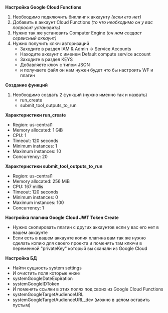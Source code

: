 <b>Настройка Google Cloud Functions</b>

1) Необходимо подключить биллинг к аккаунту <i>(если его нет)</i>
2) Добавить в аккаунт Cloud Functions <i>(то что необходимо он у вас попросит установить)</i>
3) Нужно так же установить Computer Engine <i>(он нам создаст сервисный аккаунт)</i>
4) Нужно получить ключ авторизаций
   - Заходите в раздел IAM & Admin -> Service Accounts
   - Находите аккаунт с именем Default compute service account
   - Заходите в раздел KEYS
   - Добавляете ключ с типом JSON
   - и получаете файл он нам нужен будет что бы настроить WF и плагин

<b>Создание функций</b>
1) Необходимо создать 2 функций (нужно именно так и назвать)
   - run_create
   - submit_tool_outputs_to_run

<b>Характеристики run_create</b>
- Region: us-central1
- Memory allocated: 1 GiB
- CPU: 1
- Timeout: 120 seconds
- Minimum instances: 1
- Maximum instances: 10
- Concurrency: 20

<b>Характеристики  submit_tool_outputs_to_run</b>
- Region: us-central1
- Memory allocated: 256 MiB
- CPU: 167 millis
- Timeout: 120 seconds
- Minimum instances: 0
- Maximum instances: 100
- Concurrency: 1

<b>Настройка плагина Google Cloud JWT Token Create</b>
- Нужно скопировать плагин с других аккаунтов если у вас его нет в вашем аккаунте
- Если есть в вашем аккаунте копия плагина вам так же нужно сделать копию для своего проекта и поменять там ключи в переменной "privateKey" который вы скачали из Google Cloud

<b>Настройка БД</b>
- Найти сущность system settings
- И очистить поля которые ниже
- systemGoogleDateExpiration
- systemGoogleIDToken
- И поменять ссылки в этих полях под своих из Google Cloud Functions 
- systemGoogleTargetAudienceURL
- systemGoogleTargetAudienceURL_dev (можно в целом оставить пустым)
